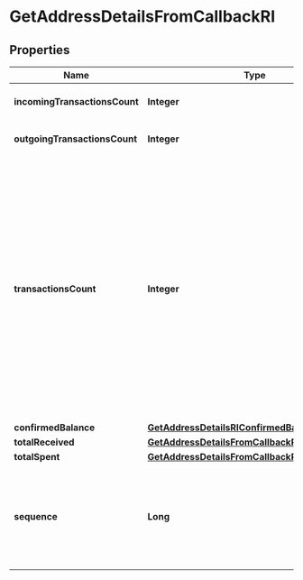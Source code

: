 

# GetAddressDetailsFromCallbackRI


## Properties

| Name | Type | Description | Notes |
|------------ | ------------- | ------------- | -------------|
|**incomingTransactionsCount** | **Integer** | Defines the count of the incoming transactions. |  |
|**outgoingTransactionsCount** | **Integer** | Defines the count of the outgoing transactions. |  |
|**transactionsCount** | **Integer** | Represents the total number of confirmed coins transactions for this address, both incoming and outgoing. Applies for coins only **and not** tokens transfers e.g. for Ethereum. &#x60;transactionsCount&#x60; could result as less than incoming and outgoing transactions put together (e.g. in Bitcoin), due to the fact that one and the same address could be in senders and receivers addresses. |  |
|**confirmedBalance** | [**GetAddressDetailsRIConfirmedBalance**](GetAddressDetailsRIConfirmedBalance.md) |  |  |
|**totalReceived** | [**GetAddressDetailsFromCallbackRITotalReceived**](GetAddressDetailsFromCallbackRITotalReceived.md) |  |  [optional] |
|**totalSpent** | [**GetAddressDetailsFromCallbackRITotalSpent**](GetAddressDetailsFromCallbackRITotalSpent.md) |  |  [optional] |
|**sequence** | **Long** | Defines the transaction input&#39;s sequence as an integer, which is is used when transactions are replaced with newer versions before LockTime. |  [optional] |



